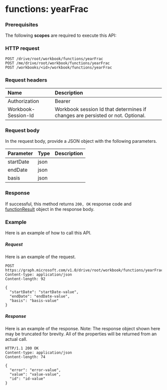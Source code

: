 # functions: yearFrac


### Prerequisites
The following **scopes** are required to execute this API: 
### HTTP request
<!-- { "blockType": "ignored" } -->
```http
POST /drive/root/workbook/functions/yearFrac
POST /me/drive/root/workbook/functions/yearFrac
POST /workbooks/<id>/workbook/functions/yearFrac

```
### Request headers
| Name       | Description|
|:---------------|:----------|
| Authorization  | Bearer <code>|
| Workbook-Session-Id  | Workbook session Id that determines if changes are persisted or not. Optional.|

### Request body
In the request body, provide a JSON object with the following parameters.

| Parameter	   | Type	|Description|
|:---------------|:--------|:----------|
|startDate|json||
|endDate|json||
|basis|json||

### Response
If successful, this method returns `200, OK` response code and [functionResult](../resources/functionresult.md) object in the response body.

### Example
Here is an example of how to call this API.
##### Request
Here is an example of the request.
<!-- {
  "blockType": "request",
  "name": "functions_yearfrac"
}-->
```http
POST https://graph.microsoft.com/v1.0/drive/root/workbook/functions/yearFrac
Content-type: application/json
Content-length: 92

{
  "startDate": "startDate-value",
  "endDate": "endDate-value",
  "basis": "basis-value"
}
```

##### Response
Here is an example of the response. Note: The response object shown here may be truncated for brevity. All of the properties will be returned from an actual call.
<!-- {
  "blockType": "response",
  "truncated": true,
  "@odata.type": "microsoft.graph.functionResult"
} -->
```http
HTTP/1.1 200 OK
Content-type: application/json
Content-length: 74

{
  "error": "error-value",
  "value": "value-value",
  "id": "id-value"
}
```

<!-- uuid: 8fcb5dbc-d5aa-4681-8e31-b001d5168d79
2015-10-25 14:57:30 UTC -->
<!-- {
  "type": "#page.annotation",
  "description": "functions: yearFrac",
  "keywords": "",
  "section": "documentation",
  "tocPath": ""
}-->